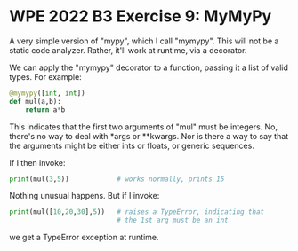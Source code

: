 # WPE 2022 B3 Exercise 9: MyMyPy

A very simple version of "mypy", which I call "mymypy". This will not be a static code analyzer. Rather, it'll work at 
runtime, via a decorator.

We can apply the "mymypy" decorator to a function, passing it a list of valid types.  For example:
```python
@mymypy([int, int])
def mul(a,b):
    return a*b
```

This indicates that the first two arguments of "mul" must be integers.  No, there's no way to deal with *args or 
**kwargs. Nor is there a way to say that the arguments might be either ints or floats, or generic sequences.

If I then invoke:
```python
print(mul(3,5))            # works normally, prints 15
```

Nothing unusual happens. But if I invoke:
```python
print(mul([10,20,30],5))   # raises a TypeError, indicating that
                           # the 1st arg must be an int
```

we get a TypeError exception at runtime.
